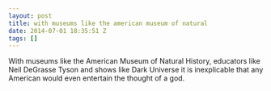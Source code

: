 ```yaml
---
layout: post
title: with museums like the american museum of natural
date: 2014-07-01 18:35:51 Z
tags: []
---
```

With museums like the American Museum of Natural History, educators like Neil DeGrasse Tyson and shows like Dark Universe it is inexplicable that any American would even entertain the thought of a god.
